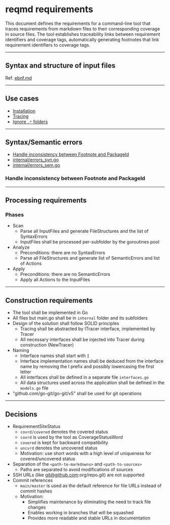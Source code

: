 # reqmd requirements

This document defines the requirements for a command-line tool that traces requirements from markdown files to their corresponding coverage in source files. The tool establishes traceability links between requirement identifiers and coverage tags, automatically generating footnotes that link requirement identifiers to coverage tags.

---

## Syntax and structure of input files

Ref. [ebnf.md](ebnf.md)

---

## Use cases

- [Installation](uc-installation.md)
- [Tracing](uc-tracing.md)
- [Ignore `.*` folders](uc-ignore-dot-folders.md)

---

## Syntax/Semantic errors

- [Handle inconsistency between Footnote and PackageId](err-inconsistency-between-footnote-and-packageid.md)
- [internal/errors_syn.go](../internal/errors_syn.go)
- [internal/errors_sem.go](../internal/errors_sem.go)

### Handle inconsistency between Footnote and PackageId

---

## Processing requirements

### Phases

- Scan
  - Parse all InputFiles and generate FileStructures and the list of SyntaxErrors
  - InputFiles shall be processed per-subfolder by the goroutines pool
- Analyze
  - Preconditions: there are no SyntaxErrors
  - Parse all FileStructures and generate list of SemanticErrors and list of Actions
- Apply
  - Preconditions: there are no SemanticErrors
  - Apply all Actions to the InputFiles

---

## Construction requirements

- The tool shall be implemented in Go
- All files but main.go shall be in `internal` folder and its subfolders
- Design of the solution shall follow SOLID principles
  - Tracing shall be abstracted by ITracer interface, implemented by Tracer
  - All necessary interfaces shall be injected into Tracer during construction (NewTracer)
- Naming
  - Interface names shall start with `I`
  - Interface implementation names shall be deduced from the interface name by removing the I prefix and possibly lowercasing the first letter
  - All interfaces shall be defined in a separate file `interfaces.go`
  - All data structures used across the application shall be defined in the `models.go` file
- "github.com/go-git/go-git/v5" shall be used for git operations

---

## Decisions

- RequirementSiteStatus
  - `covrd/covered` denotes the covered status
  - `covrd` is used by the tool as CoverageStatusWord
  - `covered` is kept for backward compatibility
  - `uncvrd` denotes the uncovered status
  - Motivation: use short words with a high level of uniqueness for covered/uncovered status
- Separation of the `<path-to-markdowns>` and `<path-to-sources>`
  - Paths are separated to avoid modifications of sources
- SSH URLs (like git@github.com:org/repo.git) are not supported
- Commit references
  - `main/master` is used as the default reference for file URLs instead of commit hashes
  - Motivation:
    - Simplifies maintenance by eliminating the need to track file changes
    - Enables working in branches that will be squashed
    - Provides more readable and stable URLs in documentation
